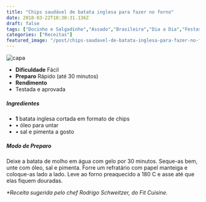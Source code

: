 ```yaml
---
title: "Chips saudável de batata inglesa para fazer no forno"
date: 2018-03-22T18:30:31.136Z
draft: false
tags: ["Docinho e Salgadinho","Assado","Brasileira","Dia a Dia","Festas"]
categories: ["Receitas"]
featured_image: "/post/chips-saudavel-de-batata-inglesa-para-fazer-no-forno.52a93d0b.jpg"
---
```


![capa](/post/chips-saudavel-de-batata-inglesa-para-fazer-no-forno.52a93d0b.jpg)

*   **Dificuldade** Fácil
*   **Preparo** Rápido (até 30 minutos)
*   **Rendimento**
*   Testada e aprovada
    

##### Ingredientes

*   **1** batata inglesa cortada em formato de chips
*   • óleo para untar
*   • sal e pimenta a gosto

##### Modo de Preparo

Deixe a batata de molho em água com gelo por 30 minutos. Seque-as bem, unte com óleo, sal e pimenta. Forre um refratário com papel manteiga e coloque-as lado a lado. Leve ao forno preaquecido a 180 C e asse até que elas fiquem douradas.

_*Receita sugerida pelo chef Rodrigo Schweitzer, do Fit Cuisine._
